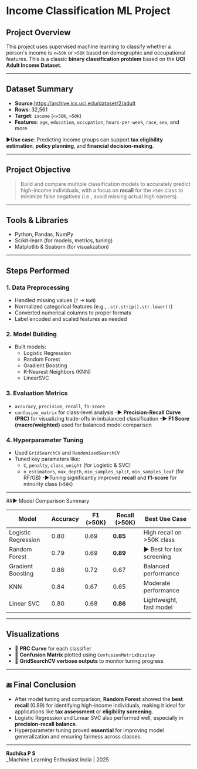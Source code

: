 # Income Classification ML Project

## Project Overview

This project uses supervised machine learning to classify whether a person's income is `<=50K` or `>50K` based on demographic and occupational features. This is a classic **binary classification problem** based on the **UCI Adult Income Dataset**.

---

## Dataset Summary

- **Source**:https://archive.ics.uci.edu/dataset/2/adult
- **Rows**: 32,561
- **Target**: `income` (`<=50K`, `>50K`)
- **Features**: `age`, `education`, `occupation`, `hours-per-week`, `race`, `sex`, and more

▶**Use case**: Predicting income groups can support **tax eligibility estimation**, **policy planning**, and **financial decision-making**.

---

## Project Objective

> Build and compare multiple classification models to accurately predict high-income individuals, with a focus on **recall** for the `>50K` class to minimize false negatives (i.e., avoid missing actual high earners).

---

## Tools & Libraries

- Python, Pandas, NumPy
- Scikit-learn (for models, metrics, tuning)
- Matplotlib & Seaborn (for visualization)

---

## Steps Performed

### 1. **Data Preprocessing**
- Handled missing values (`?` → `NaN`)
- Normalized categorical features (e.g., `.str.strip().str.lower()`)
- Converted numerical columns to proper formats
- Label encoded and scaled features as needed

### 2. **Model Building**
- Built models:
  - Logistic Regression
  - Random Forest
  - Gradient Boosting
  - K-Nearest Neighbors (KNN)
  - LinearSVC

### 3. **Evaluation Metrics**
- `accuracy`, `precision`, `recall`, `f1-score`
- `confusion_matrix` for class-level analysis
-▶ **Precision-Recall Curve (PRC)** for visualizing trade-offs in imbalanced classification
-▶ **F1 Score (macro/weighted)** used for balanced model comparison

### 4. **Hyperparameter Tuning**
- Used `GridSearchCV` and `RandomizedSearchCV`
- Tuned key parameters like:
  - `C`, `penalty`, `class_weight` (for Logistic & SVC)
  - `n_estimators`, `max_depth`, `min_samples_split`, `min_samples_leaf` (for RF/GB)
-▶Tuning significantly improved **recall** and **f1-score** for minority class (`>50K`)

---

##▶ Model Comparison Summary

| Model               | Accuracy | F1 (>50K) | Recall (>50K) | Best Use Case               |
|--------------------|----------|-----------|----------------|-----------------------------|
| Logistic Regression| 0.80     | 0.69      | **0.85**       | High recall on >50K class   |
| Random Forest       | 0.79     | 0.69      | **0.89**       | ▶ Best for tax screening    |
| Gradient Boosting   | 0.86     | 0.72      | 0.67           | Balanced performance        |
| KNN                 | 0.84     | 0.67      | 0.65           | Moderate performance        |
| Linear SVC          | 0.80     | 0.68      | **0.86**       | Lightweight, fast model     |

---

## Visualizations

- 📌 **PRC Curve** for each classifier  
- 📌 **Confusion Matrix** plotted using `ConfusionMatrixDisplay`  
- 📌 **GridSearchCV verbose outputs** to monitor tuning progress

---

## 🔚 Final Conclusion

- After model tuning and comparison, **Random Forest** showed the **best recall** (0.89) for identifying high-income individuals, making it ideal for applications like **tax assessment** or **eligibility screening**.
- Logistic Regression and Linear SVC also performed well, especially in **precision-recall balance**.
- Hyperparameter tuning proved **essential** for improving model generalization and ensuring fairness across classes.

---


**Radhika P S**  
_Machine Learning Enthusiast
India | 2025  
